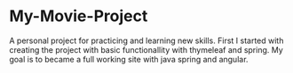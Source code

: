 # My-Movie-Project
A personal project for practicing and learning new skills.
First I started with creating the project with basic functionallity with thymeleaf and spring.
My goal is to became a full working site with java spring and angular.

